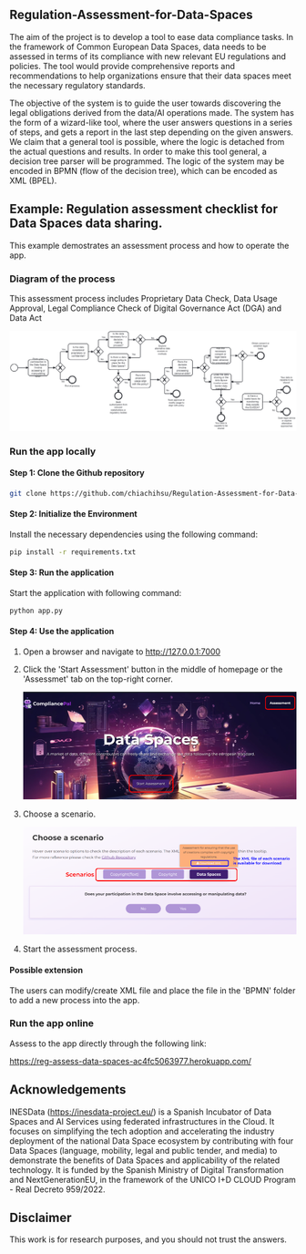 ## Regulation-Assessment-for-Data-Spaces

The aim of the project is to develop a tool to ease data compliance tasks. 
In the framework of Common European Data Spaces, data needs to be assessed in terms of its compliance with new relevant EU regulations and policies. 
The tool would provide comprehensive reports and recommendations to help organizations ensure that their data spaces meet the necessary regulatory standards.

The objective of the system is to guide the user towards discovering the legal obligations derived from the data/AI operations made.
The system has the form of a wizard-like tool, where the user answers questions in a series of steps, and gets a report in the last step depending on the given answers.
We claim that a general tool is possible, where the logic is detached from the actual questions and results.
In order to make this tool general, a decision tree parser will be programmed. The logic of the system may be encoded in BPMN (flow of the decision tree), which can be encoded as XML (BPEL).

## Example: Regulation assessment checklist for Data Spaces data sharing.

This example demostrates an assessment process and how to operate the app.
### Diagram of the process
This assessment process includes Proprietary Data Check, Data Usage Approval, Legal Compliance Check of Digital Governance Act (DGA) and Data Act

![Data Space](https://github.com/chiachihsu/Regulation-Assessment-for-Data-Spaces/blob/main/image/Data%20Space.png)

### Run the app locally
#### Step 1: Clone the Github repository

```bash
git clone https://github.com/chiachihsu/Regulation-Assessment-for-Data-Spaces.git
```

#### Step 2: Initialize the Environment

Install the necessary dependencies using the following command:
```bash
pip install -r requirements.txt
```

#### Step 3: Run the application

Start the application with following command:
```bash
python app.py
```

#### Step 4: Use the application
1. Open a browser and navigate to  http://127.0.0.1:7000
2. Click the 'Start Assessment' button in the middle of homepage or the 'Assessmet' tab on the top-right corner.

   <img src="https://github.com/chiachihsu/Regulation-Assessment-for-Data-Spaces/blob/main/image/app_home.png" alt="Home" width="800"/>
3. Choose a scenario.

   <img src="https://github.com/chiachihsu/Regulation-Assessment-for-Data-Spaces/blob/main/image/app_assessment.png" alt="Assessment" width="800"/>
4. Start the assessment process.


#### Possible extension

The users can modify/create XML file and place the file in the 'BPMN' folder to add a new process into the app.

### Run the app online

Assess to the app directly through the following link:

https://reg-assess-data-spaces-ac4fc5063977.herokuapp.com/

## Acknowledgements
INESData (https://inesdata-project.eu/) is a Spanish Incubator of Data Spaces and AI Services using federated infrastructures in the Cloud. It focuses on simplifying the tech adoption and accelerating the industry deployment of the national Data Space ecosystem by contributing with four Data Spaces (language, mobility, legal and public tender, and media) to demonstrate the benefits of Data Spaces and applicability of the related technology. It is funded by the Spanish Ministry of Digital Transformation and NextGenerationEU, in the framework of the UNICO I+D CLOUD Program - Real Decreto 959/2022.

## Disclaimer
This work is for research purposes, and you should not trust the answers.
